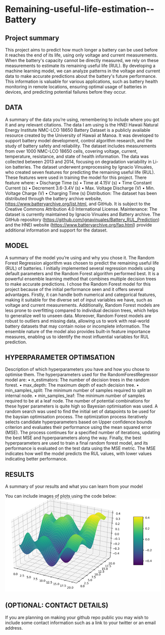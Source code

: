 # Remaining-useful-life-estimation--Battery
## Project summary
This project aims to predict how much longer a battery can be used before it reaches the end of its life, using only voltage and current measurements. When the battery's capacity cannot be directly measured, we rely on these measurements to estimate its remaining useful life (RUL). By developing a machine learning model, we can analyze patterns in the voltage and current data to make accurate predictions about the battery's future performance. This information is valuable for various applications, such as battery health monitoring in remote locations, ensuring optimal usage of batteries in devices, and predicting potential failures before they occur.
## DATA
A summary of the data you’re using, remembering to include where you got it and any relevant citations. 
The data I am using  is the HNEI Hawaii Natural Energy Institute NMC-LCO 18650 Battery Dataset is a publicly available resource created by the University of Hawaii at Manoa. It was developed to support battery model development, control algorithm research, and the study of battery safety and reliability. The dataset includes measurements from over 1000 NMC-LCO 18650 cells, covering voltage, current, temperature, resistance, and state of health information. The data was collected between 2013 and 2014, focusing on degradation variability in Li-ion batteries.
The dataset underwent preprocessing by Ignacio Vinuales, who created seven features for predicting the remaining useful life (RUL). These features were used in training the model for this project. There feature where:
•	Discharge Time (s)
•	Time at 4.15V (s)
•	Time Constant Current (s)
•	Decrement 3.6-3.4V (s)
•	Max. Voltage Discharge (V)
•	Min. Voltage Charge (V)
•	Charging Time (s)
Distribution: The dataset has been distributed through the battery archive website, https://www.batteryarchive.org/list.html, and GitHub. It is subject to the Creative Commons Attribution 4.0 International License.
Maintenance: The dataset is currently maintained by Ignacio Vinuales and Battery archive. The GitHub repository (https://github.com/ignavinuales/Battery_RUL_Prediction) and the HNEI website (https://www.batteryarchive.org/faq.html) provide additional information and support for the dataset.

## MODEL 
A summary of the model you’re using and why you chose it. 
The Random Forest Regression algorithm was chosen to predict the remaining useful life (RUL) of batteries. I initially implemented several regression models using default parameters and the Random Forest algorithm performed best. It is a powerful ensemble learning method that combines multiple decision trees to make accurate predictions.
I chose the Random Forest model for this project because of the initial performance seen and it offers several advantages. Firstly, it can handle both numerical and categorical features, making it suitable for the diverse set of input variables we have, such as voltage and current measurements. Additionally, Random Forest models are less prone to overfitting compared to individual decision trees, which helps to generalize well to unseen data.
Moreover, Random Forest models are robust to outliers and missing data, allowing us to work with real-world battery datasets that may contain noise or incomplete information. The ensemble nature of the model also provides built-in feature importance measures, enabling us to identify the most influential variables for RUL prediction.

## HYPERPARAMETER OPTIMSATION
Description of which hyperparameters you have and how you chose to optimise them. 
The hyperparameters  used for the RandomForestRegressor model are:
•	n_estimators: The number of decision trees in the random forest.
•	max_depth: The maximum depth of each decision tree.
•	min_samples_split: The minimum number of samples required to split an internal node.
•	min_samples_leaf: The minimum number of samples required to be at a leaf node.
The number of potential combinations for these hyper parameters is quite high so Bayesian optimisation was used. A random search was used to find the initial set of datapoints to be used for the baysian optimisation process.  The optimization process iteratively selects candidate hyperparameters based on Upper confidence bounds criterion and evaluates their performance using the mean squared error (MSE). The process continues for a specified number of iterations, updating the best MSE and hyperparameters along the way.
Finally, the best hyperparameters are used to train a final random forest model, and its performance is evaluated on the test data using the MSE metric. The MSE indicates how well the model predicts the RUL values, with lower values indicating better performance.

## RESULTS
A summary of your results and what you can learn from your model 

You can include images of plots using the code below:
![Screenshot](image.png)

## (OPTIONAL: CONTACT DETAILS)
If you are planning on making your github repo public you may wish to include some contact information such as a link to your twitter or an email address. 

